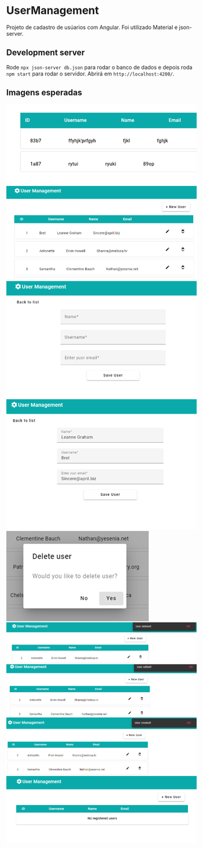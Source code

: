 # UserManagement

Projeto de cadastro de usúarios com Angular. Foi utilizado Material e json-server.

## Development server
Rode `npx json-server db.json` para rodar o banco de dados e depois roda `npm start` para rodar o servidor. Abrirá em `http://localhost:4200/`. 

## Imagens esperadas
<img src="src/assets/Captura de tela 2024-08-18 215439.png">
<img src="src\assets\Captura de tela 2024-08-19 001644.png">
<img src="src\assets\Captura de tela 2024-08-19 001702.png">
<img src="src\assets\Captura de tela 2024-08-19 001725.png">
<img src="src\assets\Captura de tela 2024-08-19 001732.png">
<img src="src\assets\Captura de tela 2024-08-19 003828.png">
<img src="src\assets\Captura de tela 2024-08-19 003838.png">
<img src="src\assets\Captura de tela 2024-08-19 003847.png">
<img src="src\assets\Captura de tela 2024-08-19 003901.png">
